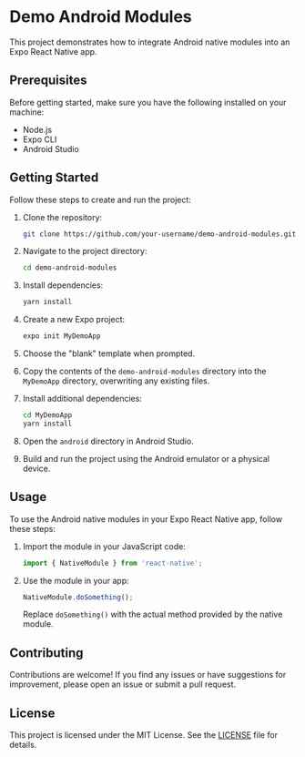 # Demo Android Modules

This project demonstrates how to integrate Android native modules into an Expo React Native app.

## Prerequisites

Before getting started, make sure you have the following installed on your machine:

-   Node.js
-   Expo CLI
-   Android Studio

## Getting Started

Follow these steps to create and run the project:

1. Clone the repository:

    ```bash
    git clone https://github.com/your-username/demo-android-modules.git
    ```

2. Navigate to the project directory:

    ```bash
    cd demo-android-modules
    ```

3. Install dependencies:

    ```bash
    yarn install
    ```

4. Create a new Expo project:

    ```bash
    expo init MyDemoApp
    ```

5. Choose the "blank" template when prompted.

6. Copy the contents of the `demo-android-modules` directory into the `MyDemoApp` directory, overwriting any existing files.

7. Install additional dependencies:

    ```bash
    cd MyDemoApp
    yarn install
    ```

8. Open the `android` directory in Android Studio.

9. Build and run the project using the Android emulator or a physical device.

## Usage

To use the Android native modules in your Expo React Native app, follow these steps:

1. Import the module in your JavaScript code:

    ```javascript
    import { NativeModule } from 'react-native';
    ```

2. Use the module in your app:

    ```javascript
    NativeModule.doSomething();
    ```

    Replace `doSomething()` with the actual method provided by the native module.

## Contributing

Contributions are welcome! If you find any issues or have suggestions for improvement, please open an issue or submit a pull request.

## License

This project is licensed under the MIT License. See the [LICENSE](LICENSE) file for details.
